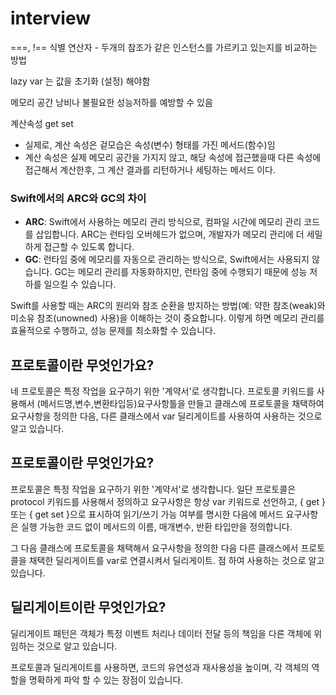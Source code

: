 # interview

===, !==    식별 연산자 - 두개의 참조가 같은 인스턴스를 가르키고 있는지를 비교하는 방법

lazy var 는 값을 초기화 (설정) 해야함

메모리 공간 낭비나 불필요한 성능저하를 예방할 수 있음

계산속성 get set

- 실제로, 계산 속성은 겉모습은 속성(변수) 형태를 가진 메서드(함수)임
- 계산 속성은 실제 메모리 공간을 가지지 않고, 해당 속성에 접근했을때 다른 속성에 접근해서 계산한후, 그 계산 결과를 리턴하거나 세팅하는 메서드 이다.

### **Swift에서의 ARC와 GC의 차이**

- **ARC**: Swift에서 사용하는 메모리 관리 방식으로, 컴파일 시간에 메모리 관리 코드를 삽입합니다. ARC는 런타임 오버헤드가 없으며, 개발자가 메모리 관리에 더 세밀하게 접근할 수 있도록 합니다.
- **GC**: 런타임 중에 메모리를 자동으로 관리하는 방식으로, Swift에서는 사용되지 않습니다. GC는 메모리 관리를 자동화하지만, 런타임 중에 수행되기 때문에 성능 저하를 일으킬 수 있습니다.

Swift를 사용할 때는 ARC의 원리와 참조 순환을 방지하는 방법(예: 약한 참조(weak)와 미소유 참조(unowned) 사용)을 이해하는 것이 중요합니다. 이렇게 하면 메모리 관리를 효율적으로 수행하고, 성능 문제를 최소화할 수 있습니다.


## 프로토콜이란 무엇인가요?
네 프로토콜은 특정 작업을 요구하기 위한 '계약서'로 생각합니다. 프로토콜 키워드를 사용해서 (메서드명,변수,변환타입등)요구사항틀을 만들고
클래스에 프로토콜을 채택하여 요구사항을 정의한 다음, 다른 클래스에서 var 딜리게이트를 사용하여 사용하는 것으로 알고 있습니다.


## 프로토콜이란 무엇인가요?
프로토콜은 특정 작업을 요구하기 위한 '계약서'로 생각합니다. 일단 프로토콜은 protocol 키워드를 사용해서 정의하고 
요구사항은 항상 var 키워드로 선언하고, { get } 또는 { get set }으로 표시하여 읽기/쓰기 가능 여부를 명시한 다음에
메서드 요구사항은 실행 가능한 코드 없이 메서드의 이름, 매개변수, 반환 타입만을 정의합니다.

그 다음 클래스에 프로토콜을 채택해서 요구사항을 정의한 다음
다른 클래스에서 프로토콜을 채택한 딜리게이트를 var로 연결시켜서 딜리게이트. 점 하여 사용하는 것으로 알고 있습니다.

## 딜리게이트이란 무엇인가요?
딜리게이트 패턴은 객체가 특정 이벤트 처리나 데이터 전달 등의 책임을 다른 객체에 위임하는 것으로 알고 있습니다.

프로토콜과 딜리게이트를 사용하면, 코드의 유연성과 재사용성을 높이며, 각 객체의 역할을 명확하게 파악 할 수 있는 장점이 있습니다.



